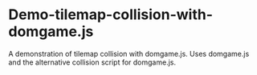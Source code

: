 # Demo-tilemap-collision-with-domgame.js
A demonstration of tilemap collision with domgame.js. Uses domgame.js and the alternative collision script for domgame.js.
